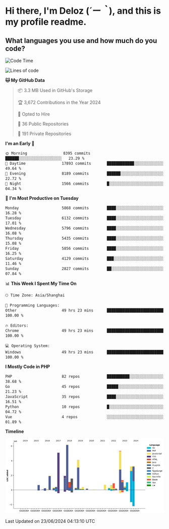 # **Hi there, I'm Deloz (*´ー｀*), and this is my profile readme.**

## **What languages you use and how much do you code?**

<!--START_SECTION:waka-->
![Code Time](http://img.shields.io/badge/Code%20Time-4%2C261%20hrs%2026%20mins-blue)

![Lines of code](https://img.shields.io/badge/From%20Hello%20World%20I%27ve%20Written-41.6%20million%20lines%20of%20code-blue)

**🐱 My GitHub Data** 

> 📦 3.3 MB Used in GitHub's Storage 
 > 
> 🏆 3,672 Contributions in the Year 2024
 > 
> 💼 Opted to Hire
 > 
> 📜 36 Public Repositories 
 > 
> 🔑 191 Private Repositories 
 > 
**I'm an Early 🐤** 

```text
🌞 Morning                8395 commits        ██████░░░░░░░░░░░░░░░░░░░   23.29 % 
🌆 Daytime                17893 commits       ████████████░░░░░░░░░░░░░   49.64 % 
🌃 Evening                8189 commits        ██████░░░░░░░░░░░░░░░░░░░   22.72 % 
🌙 Night                  1566 commits        █░░░░░░░░░░░░░░░░░░░░░░░░   04.34 % 
```
📅 **I'm Most Productive on Tuesday** 

```text
Monday                   5868 commits        ████░░░░░░░░░░░░░░░░░░░░░   16.28 % 
Tuesday                  6132 commits        ████░░░░░░░░░░░░░░░░░░░░░   17.01 % 
Wednesday                5796 commits        ████░░░░░░░░░░░░░░░░░░░░░   16.08 % 
Thursday                 5435 commits        ████░░░░░░░░░░░░░░░░░░░░░   15.08 % 
Friday                   5856 commits        ████░░░░░░░░░░░░░░░░░░░░░   16.25 % 
Saturday                 4129 commits        ███░░░░░░░░░░░░░░░░░░░░░░   11.46 % 
Sunday                   2827 commits        ██░░░░░░░░░░░░░░░░░░░░░░░   07.84 % 
```


📊 **This Week I Spent My Time On** 

```text
🕑︎ Time Zone: Asia/Shanghai

💬 Programming Languages: 
Other                    49 hrs 23 mins      █████████████████████████   100.00 % 

🔥 Editors: 
Chrome                   49 hrs 23 mins      █████████████████████████   100.00 % 

💻 Operating System: 
Windows                  49 hrs 23 mins      █████████████████████████   100.00 % 
```

**I Mostly Code in PHP** 

```text
PHP                      82 repos            ██████████░░░░░░░░░░░░░░░   38.68 % 
Go                       45 repos            █████░░░░░░░░░░░░░░░░░░░░   21.23 % 
JavaScript               35 repos            ████░░░░░░░░░░░░░░░░░░░░░   16.51 % 
Python                   10 repos            █░░░░░░░░░░░░░░░░░░░░░░░░   04.72 % 
Vue                      4 repos             ░░░░░░░░░░░░░░░░░░░░░░░░░   01.89 % 
```



**Timeline**

![Lines of Code chart](https://raw.githubusercontent.com/deloz/deloz/main/assets/bar_graph.png)


 Last Updated on 23/06/2024 04:13:10 UTC
<!--END_SECTION:waka-->
